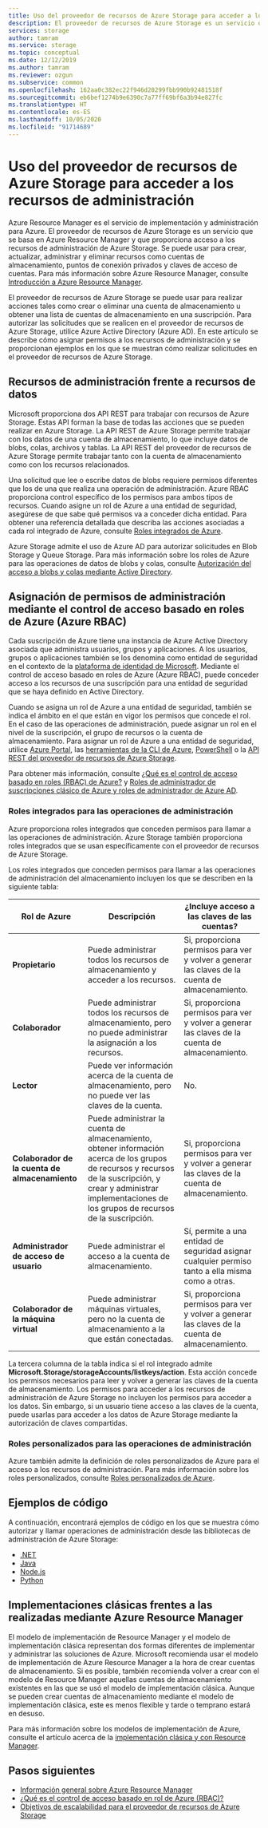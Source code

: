 ```yaml
---
title: Uso del proveedor de recursos de Azure Storage para acceder a los recursos de administración
description: El proveedor de recursos de Azure Storage es un servicio que proporciona acceso a los recursos de administración de Azure Storage. Se puede usar para crear, actualizar, administrar y eliminar recursos como cuentas de almacenamiento, puntos de conexión privados y claves de acceso de cuentas.
services: storage
author: tamram
ms.service: storage
ms.topic: conceptual
ms.date: 12/12/2019
ms.author: tamram
ms.reviewer: ozgun
ms.subservice: common
ms.openlocfilehash: 162aa0c382ec22f946d20299fbb990b92481518f
ms.sourcegitcommit: eb6bef1274b9e6390c7a77ff69bf6a3b94e827fc
ms.translationtype: HT
ms.contentlocale: es-ES
ms.lasthandoff: 10/05/2020
ms.locfileid: "91714689"
---
```

# <a name="use-the-azure-storage-resource-provider-to-access-management-resources"></a>Uso del proveedor de recursos de Azure Storage para acceder a los recursos de administración

Azure Resource Manager es el servicio de implementación y administración para Azure. El proveedor de recursos de Azure Storage es un servicio que se basa en Azure Resource Manager y que proporciona acceso a los recursos de administración de Azure Storage. Se puede usar para crear, actualizar, administrar y eliminar recursos como cuentas de almacenamiento, puntos de conexión privados y claves de acceso de cuentas. Para más información sobre Azure Resource Manager, consulte [Introducción a Azure Resource Manager](/azure/azure-resource-manager/resource-group-overview).

El proveedor de recursos de Azure Storage se puede usar para realizar acciones tales como crear o eliminar una cuenta de almacenamiento u obtener una lista de cuentas de almacenamiento en una suscripción. Para autorizar las solicitudes que se realicen en el proveedor de recursos de Azure Storage, utilice Azure Active Directory (Azure AD). En este artículo se describe cómo asignar permisos a los recursos de administración y se proporcionan ejemplos en los que se muestran cómo realizar solicitudes en el proveedor de recursos de Azure Storage.

## <a name="management-resources-versus-data-resources"></a>Recursos de administración frente a recursos de datos

Microsoft proporciona dos API REST para trabajar con recursos de Azure Storage. Estas API forman la base de todas las acciones que se pueden realizar en Azure Storage. La API REST de Azure Storage permite trabajar con los datos de una cuenta de almacenamiento, lo que incluye datos de blobs, colas, archivos y tablas. La API REST del proveedor de recursos de Azure Storage permite trabajar tanto con la cuenta de almacenamiento como con los recursos relacionados.

Una solicitud que lee o escribe datos de blobs requiere permisos diferentes que los de una que realiza una operación de administración. Azure RBAC proporciona control específico de los permisos para ambos tipos de recursos. Cuando asigne un rol de Azure a una entidad de seguridad, asegúrese de que sabe qué permisos va a conceder dicha entidad. Para obtener una referencia detallada que describa las acciones asociadas a cada rol integrado de Azure, consulte [Roles integrados de Azure](../../role-based-access-control/built-in-roles.md).

Azure Storage admite el uso de Azure AD para autorizar solicitudes en Blob Storage y Queue Storage. Para más información sobre los roles de Azure para las operaciones de datos de blobs y colas, consulte [Autorización del acceso a blobs y colas mediante Active Directory](storage-auth-aad.md).

## <a name="assign-management-permissions-with-azure-role-based-access-control-azure-rbac"></a>Asignación de permisos de administración mediante el control de acceso basado en roles de Azure (Azure RBAC)

Cada suscripción de Azure tiene una instancia de Azure Active Directory asociada que administra usuarios, grupos y aplicaciones. A los usuarios, grupos o aplicaciones también se los denomina como entidad de seguridad en el contexto de la [plataforma de identidad de Microsoft](/azure/active-directory/develop/). Mediante el control de acceso basado en roles de Azure (Azure RBAC), puede conceder acceso a los recursos de una suscripción para una entidad de seguridad que se haya definido en Active Directory.

Cuando se asigna un rol de Azure a una entidad de seguridad, también se indica el ámbito en el que están en vigor los permisos que concede el rol. En el caso de las operaciones de administración, puede asignar un rol en el nivel de la suscripción, el grupo de recursos o la cuenta de almacenamiento. Para asignar un rol de Azure a una entidad de seguridad, utilice [Azure Portal](https://portal.azure.com/), las [herramientas de la CLI de Azure](../../cli-install-nodejs.md), [PowerShell](/powershell/azure/) o la [API REST del proveedor de recursos de Azure Storage](/rest/api/storagerp).

Para obtener más información, consulte [¿Qué es el control de acceso basado en roles (RBAC) de Azure?](../../role-based-access-control/overview.md) y [Roles de administrador de suscripciones clásico de Azure y roles de administrador de Azure AD](../../role-based-access-control/rbac-and-directory-admin-roles.md).

### <a name="built-in-roles-for-management-operations"></a>Roles integrados para las operaciones de administración

Azure proporciona roles integrados que conceden permisos para llamar a las operaciones de administración. Azure Storage también proporciona roles integrados que se usan específicamente con el proveedor de recursos de Azure Storage.

Los roles integrados que conceden permisos para llamar a las operaciones de administración del almacenamiento incluyen los que se describen en la siguiente tabla:

|    Rol de Azure    |    Descripción    |    ¿Incluye acceso a las claves de las cuentas?    |
|---------------------------------|------------------------------------------------------------------------------------------------------------------------------------------------------------------------|---------------------------------------------------------------------------------------|
| **Propietario** | Puede administrar todos los recursos de almacenamiento y acceder a los recursos.  | Si, proporciona permisos para ver y volver a generar las claves de la cuenta de almacenamiento. |
| **Colaborador**  | Puede administrar todos los recursos de almacenamiento, pero no puede administrar la asignación a los recursos. | Si, proporciona permisos para ver y volver a generar las claves de la cuenta de almacenamiento. |
| **Lector** | Puede ver información acerca de la cuenta de almacenamiento, pero no puede ver las claves de la cuenta. | No. |
| **Colaborador de la cuenta de almacenamiento** | Puede administrar la cuenta de almacenamiento, obtener información acerca de los grupos de recursos y recursos de la suscripción, y crear y administrar implementaciones de los grupos de recursos de la suscripción. | Si, proporciona permisos para ver y volver a generar las claves de la cuenta de almacenamiento. |
| **Administrador de acceso de usuario** | Puede administrar el acceso a la cuenta de almacenamiento.   | Sí, permite a una entidad de seguridad asignar cualquier permiso tanto a ella misma como a otras. |
| **Colaborador de la máquina virtual** | Puede administrar máquinas virtuales, pero no la cuenta de almacenamiento a la que están conectadas.   | Si, proporciona permisos para ver y volver a generar las claves de la cuenta de almacenamiento. |

La tercera columna de la tabla indica si el rol integrado admite **Microsoft.Storage/storageAccounts/listkeys/action**. Esta acción concede los permisos necesarios para leer y volver a generar las claves de la cuenta de almacenamiento. Los permisos para acceder a los recursos de administración de Azure Storage no incluyen los permisos para acceder a los datos. Sin embargo, si un usuario tiene acceso a las claves de la cuenta, puede usarlas para acceder a los datos de Azure Storage mediante la autorización de claves compartidas.

### <a name="custom-roles-for-management-operations"></a>Roles personalizados para las operaciones de administración

Azure también admite la definición de roles personalizados de Azure para el acceso a los recursos de administración. Para más información sobre los roles personalizados, consulte [Roles personalizados de Azure](../../role-based-access-control/custom-roles.md).

## <a name="code-samples"></a>Ejemplos de código

A continuación, encontrará ejemplos de código en los que se muestra cómo autorizar y llamar operaciones de administración desde las bibliotecas de administración de Azure Storage:

- [.NET](https://github.com/Azure-Samples/storage-dotnet-resource-provider-getting-started)
- [Java](https://github.com/Azure-Samples/storage-java-manage-storage-accounts)
- [Node.js](https://github.com/Azure-Samples/storage-node-resource-provider-getting-started)
- [Python](https://github.com/Azure-Samples/storage-python-manage)

## <a name="azure-resource-manager-versus-classic-deployments"></a>Implementaciones clásicas frentes a las realizadas mediante Azure Resource Manager

El modelo de implementación de Resource Manager y el modelo de implementación clásica representan dos formas diferentes de implementar y administrar las soluciones de Azure. Microsoft recomienda usar el modelo de implementación de Azure Resource Manager a la hora de crear cuentas de almacenamiento. Si es posible, también recomienda volver a crear con el modelo de Resource Manager aquellas cuentas de almacenamiento existentes en las que se usó el modelo de implementación clásica. Aunque se pueden crear cuentas de almacenamiento mediante el modelo de implementación clásica, este es menos flexible y tarde o temprano estará en desuso.

Para más información sobre los modelos de implementación de Azure, consulte el artículo acerca de la [implementación clásica y con Resource Manager](../../azure-resource-manager/management/deployment-models.md).

## <a name="next-steps"></a>Pasos siguientes

- [Información general sobre Azure Resource Manager](/azure/azure-resource-manager/resource-group-overview)
- [¿Qué es el control de acceso basado en rol de Azure (RBAC)?](../../role-based-access-control/overview.md)
- [Objetivos de escalabilidad para el proveedor de recursos de Azure Storage](scalability-targets-resource-provider.md)
